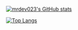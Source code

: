 
[![mrdev023's GitHub stats](https://github-readme-stats.vercel.app/api?username=mrdev023&show_icons=true&count_private=true&theme=transparent)](https://github.com/anuraghazra/github-readme-stats)

[![Top Langs](https://github-readme-stats.vercel.app/api/top-langs/?username=mrdev023&exclude_repo=dotfiles&layout=compact&langs_count=10&theme=transparent)](https://github.com/anuraghazra/github-readme-stats)

